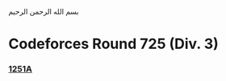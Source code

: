 بسم الله الرحمن الرحيم
<br />
# Codeforces Round 725 (Div. 3)
### [1251A](https://codeforces.com/problemset/problem/1251/A)
